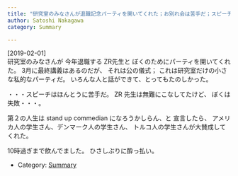 ```yaml
---
title: "研究室のみなさんが退職記念パーティを開いてくれた；お別れ会は苦手だ；スピーチはもっと苦手だ；でも嬉しかった"
author: Satoshi Nakagawa
category: Summary

---
```


[2019-02-01]  
 研究室のみなさんが 今年退職する ZR先生と
ぼくのためにパーティを開いてくれた。
3月に最終講義はあるのだが、
それは公の儀式；
これは研究室だけの小さな私的なパーティだ。
いろんな人と話ができて、とってもたのしかった。

 ・・・スピーチはほんとうに苦手だ。
ZR 先生は無難にこなしてたけど、
ぼくは失敗・・・。

 第２の人生は stand up commedian になろうかしらん、と
宣言したら、
アメリカ人の学生さん、デンマーク人の学生さん、
トルコ人の学生さんが大賛成してくれた。

 10時過ぎまで飲んでました。
ひさしぶりに酔っ払い。

- Category: [Summary](/categories.html#Summary)

